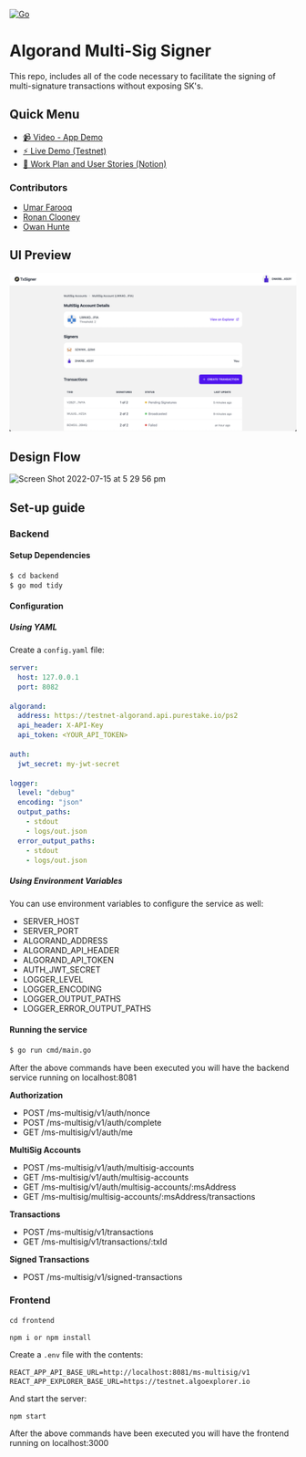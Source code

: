 [![Go](https://github.com/strandgeek/Algorand-MultiSig/actions/workflows/go.yml/badge.svg)](https://github.com/strandgeek/Algorand-MultiSig/actions/workflows/go.yml)

# Algorand Multi-Sig Signer

This repo, includes all of the code necessary to facilitate the signing of multi-signature transactions without exposing SK's.

## Quick Menu

- [📹 Video - App Demo](https://www.youtube.com/watch?v=IwDzK1tyyo0)
- [⚡️ Live Demo (Testnet)](https://txsigner.strandgeek.com/)
- [📄 Work Plan and User Stories (Notion)](https://kaput-water-8b9.notion.site/Algorand-MultiSig-Bounty-bad9053e69084f92a3e5713583fb8585)


### Contributors

- [Umar Farooq](https://github.com/UmarFarooq-MP)
- [Ronan Clooney](https://github.com/clooneyr)
- [Owan Hunte](https://github.com/owanhunte)

## UI Preview

<img width="791" alt="App Screen Shot" src="frontend/public/txsigner-screenshot.png">


## Design Flow

<img width="791" alt="Screen Shot 2022-07-15 at 5 29 56 pm" src="https://user-images.githubusercontent.com/73086339/179174428-20f708bf-8eaf-4f5a-959a-7fa03e857835.png">


## Set-up guide

### Backend

#### Setup Dependencies

```bash
$ cd backend
$ go mod tidy
```

#### Configuration

##### Using YAML

Create a `config.yaml` file:

```yaml
server:
  host: 127.0.0.1
  port: 8082

algorand:
  address: https://testnet-algorand.api.purestake.io/ps2
  api_header: X-API-Key
  api_token: <YOUR_API_TOKEN>

auth:
  jwt_secret: my-jwt-secret

logger:
  level: "debug"
  encoding: "json"
  output_paths:
    - stdout
    - logs/out.json
  error_output_paths:
    - stdout
    - logs/out.json

```

##### Using Environment Variables

You can use environment variables to configure the service as well:

- SERVER_HOST
- SERVER_PORT
- ALGORAND_ADDRESS
- ALGORAND_API_HEADER
- ALGORAND_API_TOKEN
- AUTH_JWT_SECRET
- LOGGER_LEVEL
- LOGGER_ENCODING
- LOGGER_OUTPUT_PATHS
- LOGGER_ERROR_OUTPUT_PATHS


#### Running the service

```bash
$ go run cmd/main.go
```

After the above commands have been executed you will have the backend service running on localhost:8081

**Authorization**
- POST /ms-multisig/v1/auth/nonce
- POST /ms-multisig/v1/auth/complete
- GET /ms-multisig/v1/auth/me

**MultiSig Accounts**
- POST /ms-multisig/v1/auth/multisig-accounts
- GET /ms-multisig/v1/auth/multisig-accounts
- GET /ms-multisig/v1/auth/multisig-accounts/:msAddress
- GET /ms-multisig/multisig-accounts/:msAddress/transactions

**Transactions**
- POST /ms-multisig/v1/transactions
- GET /ms-multisig/v1/transactions/:txId

**Signed Transactions**
- POST /ms-multisig/v1/signed-transactions

### Frontend

```
cd frontend
```

```
npm i or npm install
```

Create a `.env` file with the contents:

```
REACT_APP_API_BASE_URL=http://localhost:8081/ms-multisig/v1
REACT_APP_EXPLORER_BASE_URL=https://testnet.algoexplorer.io
```

And start the server:
```
npm start
```

After the above commands have been executed you will have the frontend running on localhost:3000
